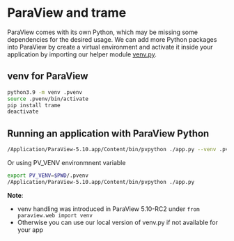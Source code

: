 # ParaView and trame

ParaView comes with its own Python, which may be missing some dependencies for the desired usage.
We can add more Python packages into ParaView by create a virtual environment and activate it inside your application by importing our helper module [venv.py](https://github.com/Kitware/trame/blob/master/examples/ParaView/venv.py).


## venv for ParaView

```bash
python3.9 -m venv .pvenv
source .pvenv/bin/activate
pip install trame
deactivate
```

## Running an application with ParaView Python

```bash
/Application/ParaView-5.10.app/Content/bin/pvpython ./app.py --venv .pvenv
```

Or using PV_VENV environmnent variable

```bash
export PV_VENV=$PWD/.pvenv
/Application/ParaView-5.10.app/Content/bin/pvpython ./app.py
```

**Note**:
 - venv handling was introduced in ParaView 5.10-RC2 under `from paraview.web import venv`
 - Otherwise you can use our local version of venv.py if not available for your app